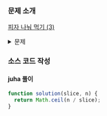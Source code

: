 ### 문제 소개

[피자 나눠 먹기 (3)](https://school.programmers.co.kr/learn/courses/30/lessons/120816)

<details>
<summary>문제</summary>
<div markdown="1">

머쓱이네 피자가게는 피자를 두 조각에서 열 조각까지 원하는 조각 수로 잘라줍니다.
피자 조각 수 slice와 피자를 먹는 사람의 수 n이 매개변수로 주어질 때,
n명의 사람이 최소 한 조각 이상 피자를 먹으려면 최소 몇 판의 피자를 시켜야 하는지를 return 하도록 solution 함수를 완성해보세요.

</div>
</details>

### 소스 코드 작성

#### juha 풀이

```js
function solution(slice, n) {
  return Math.ceil(n / slice);
}
```
